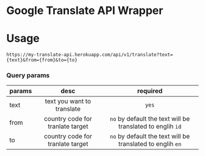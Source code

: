 # Google Translate API Wrapper

# Usage
```
https://my-translate-api.herokuapp.com/api/v1/translate?text={text}&from={from}&to={to}
```
### Query params
| params        | desc | required |
| --------------- |:---------:|:---------:|
| text | text you want to translate | `yes` |
| from | country code for tranlate target | `no` by default the text will be translated to englih `id` |
| to | country code for tranlate target | `no` by default the text will be translated to englih `en` |